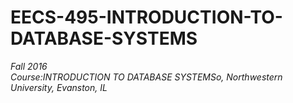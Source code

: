 # EECS-495-INTRODUCTION-TO-DATABASE-SYSTEMS
_Fall 2016_ <br/>
_Course:INTRODUCTION TO DATABASE SYSTEMSo, Northwestern University, Evanston, IL_<br>
